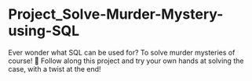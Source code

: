 # Project_Solve-Murder-Mystery-using-SQL
Ever wonder what SQL can be used for? To solve murder mysteries of course! 🔪 Follow along this project and try your own hands at solving the case, with a twist at the end!
